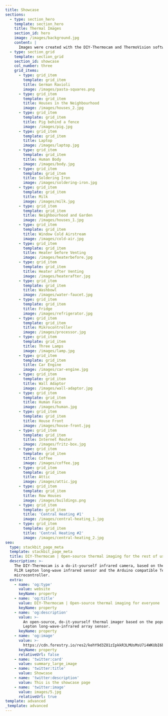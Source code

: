 ```yaml
---
title: Showcase
sections:
  - type: section_hero
    template: section_hero
    title: Thermal Images
    section_id: hero
    image: /images/background.jpg
    content: |
      Images were created with the DIY-Thermocam and ThermoVision software
  - type: section_grid
    template: section_grid
    section_id: showcase
    col_number: three
    grid_items:
      - type: grid_item
        template: grid_item
        title: German Ravioli
        image: /images/pasta-squares.png
      - type: grid_item
        template: grid_item
        title: Houses in the Neighbourhood
        image: /images/houses_2.jpg
      - type: grid_item
        template: grid_item
        title: Pig behind a fence
        image: /images/pig.jpg
      - type: grid_item
        template: grid_item
        title: Laptop
        image: /images/laptop.jpg
      - type: grid_item
        template: grid_item
        title: Human Body
        image: /images/body.jpg
      - type: grid_item
        template: grid_item
        title: Soldering Iron
        image: /images/soldering-iron.jpg
      - type: grid_item
        template: grid_item
        title: Milk
        image: /images/milk.jpg
      - type: grid_item
        template: grid_item
        title: Neighbourhood and Garden
        image: /images/houses_1.jpg
      - type: grid_item
        template: grid_item
        title: Window Cold Airstream
        image: /images/cold-air.jpg
      - type: grid_item
        template: grid_item
        title: Heater before Venting
        image: /images/heaterbefore.jpg
      - type: grid_item
        template: grid_item
        title: Heater after Venting
        image: /images/heaterafter.jpg
      - type: grid_item
        template: grid_item
        title: Washbowl
        image: /images/water-faucet.jpg
      - type: grid_item
        template: grid_item
        title: Fridge
        image: /images/refrigerator.jpg
      - type: grid_item
        template: grid_item
        title: Mikrocontroller
        image: /images/processor.jpg
      - type: grid_item
        template: grid_item
        title: Three Lamps
        image: /images/lamp.jpg
      - type: grid_item
        template: grid_item
        title: Car Engine
        image: /images/car-engine.jpg
      - type: grid_item
        template: grid_item
        title: Wall Adaptor
        image: /images/wall-adaptor.jpg
      - type: grid_item
        template: grid_item
        title: Human Face
        image: /images/human.jpg
      - type: grid_item
        template: grid_item
        title: House Front
        image: /images/house-front.jpg
      - type: grid_item
        template: grid_item
        title: Internet Router
        image: /images/fritz-box.jpg
      - type: grid_item
        template: grid_item
        title: Coffee
        image: /images/coffee.jpg
      - type: grid_item
        template: grid_item
        title: Attic
        image: /images/attic.jpg
      - type: grid_item
        template: grid_item
        title: Row Houses
        image: /images/buildings.png
      - type: grid_item
        template: grid_item
        title: 'Central Heating #1'
        image: /images/central-heating_1.jpg
      - type: grid_item
        template: grid_item
        title: 'Central Heating #2'
        image: /images/central-heating_2.jpg
seo:
  type: stackbit_page_meta
  template: stackbit_page_meta
  title: DIY-Thermocam | Open-source thermal imaging for the rest of us
  description: >-
    The DIY-Thermocam is a do-it-yourself infrared camera, based on the popular
    FLIR Lepton long-wave infrared sensor and the Arduino compatible Teensy 4.1
    microcontroller.
  extra:
    - name: 'og:type'
      value: website
      keyName: property
    - name: 'og:title'
      value: DIY-Thermocam | Open-source thermal imaging for everyone
      keyName: property
    - name: 'og:description'
      value: >-
        An open-source, do-it-yourself thermal imager based on the popular FLIR
        Lepton long-wave-infrared array sensor.
      keyName: property
    - name: 'og:image'
      value: >-
        https://cdn.forestry.io/res2/kehY9d3Z81zIpkkR3LMUsMsU7i4WKUbI6bEfHfrCCEs/fit/512/512/sm/0/aHR0cHM6Ly9hcHAu/Zm9yZXN0cnkuaW8v/cmFpbHMvYWN0aXZl/X3N0b3JhZ2UvYmxv/YnMvZXlKZmNtRnBi/SE1pT25zaWJXVnpj/MkZuWlNJNklrSkJh/SEJDU1dOTlFXY3dQ/U0lzSW1WNGNDSTZi/blZzYkN3aWNIVnlJ/am9pWW14dllsOXBa/Q0o5ZlE9PS0tOTdl/MWEzN2RjYmE2MTQ5/MWMzNzkzMjI0NDU1/MzUxNDU4MzIwMjc0/MC9Mb2dvX0xhcmdl/LnBuZw
      keyName: property
      relativeUrl: false
    - name: 'twitter:card'
      value: summary_large_image
    - name: 'twitter:title'
      value: Showcase
    - name: 'twitter:description'
      value: This is the showcase page
    - name: 'twitter:image'
      value: images/5.jpg
      relativeUrl: true
template: advanced
_template: advanced
---
```


